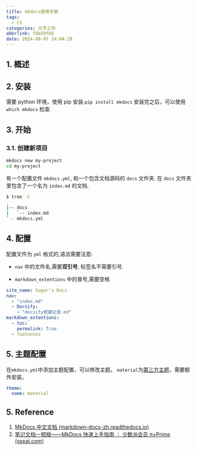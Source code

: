 ```yaml
---
title: mkdocs使用手册
tags:
  - CS
categories: 文字工作
abbrlink: f8b59f68
date: 2024-08-07 14:04:29
---
```



## 1. 概述

## 2. 安装
需要 python 环境，使用 pip 安装.`pip install mkdocs`
安装完之后，可以使用 `which mkdocs` 检查.

## 3. 开始

### 3.1. 创建新项目

```bash
mkdocs new my-project
cd my-project
```

有一个配置文件 `mkdocs.yml`, 和一个包含文档源码的 `docs` 文件夹. 在 `docs` 文件夹里包含了一个名为 `index.md` 的文档.

```bash
$ tree -C
.
|-- docs
|   `-- index.md
`-- mkdocs.yml

```




## 4. 配置
配置文件为 `yml` 格式的,语法需要注意:

- `nav` 中的文件名,需要**双引号**, 标签名不需要引号.

- `markdown_extentions` 中的冒号,需要空格

```yml
site_name: Sugar's Docs
nav:
  - "index.md"
  - Docsify:
    - "docsify搭建记录.md"
markdown_extentions:
  - toc:
    permalink: True
  - footnotes

```

## 5. 主题配置

在`mkdocs.yml`中添加主题配置，可以修改主题。 `material`为[第三方主题](https://squidfunk.github.io/mkdocs-material/)，需要额外安装。

```yml
theme: 
  name: material
```

## 5. Reference
1. [MkDocs 中文文档 (markdown-docs-zh.readthedocs.io)](https://markdown-docs-zh.readthedocs.io/zh_CN/latest/)
2. [笔记文档一把梭——MkDocs 快速上手指南 ｜ 少数派会员 π+Prime (sspai.com)](https://sspai.com/prime/story/mkdocs-primer)